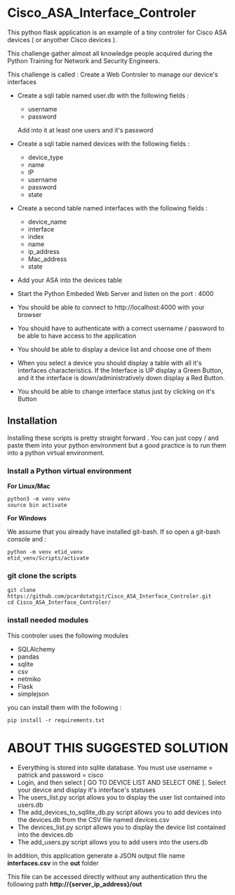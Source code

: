 # Cisco_ASA_Interface_Controler

This python flask application is an example of a tiny controler for Cisco ASA devices ( or anyother Cisco devices ).

This challenge gather almost all knowledge people acquired during the Python Training for Network and Security Engineers.

This challenge is called : Create a Web Controler to manage our device's interfaces

- Create a sqli table named user.db with the following fields :
	- username
	- password

	Add into it at least one users and it's password
	
- Create a sqli table named devices with the following fields :
	- device_type
	- name
	- IP
	- username
	- password
	- state

- Create a second table named interfaces with the following fields :

	- device_name
	- interface
	- index
	- name
	- ip_address
	- Mac_address
	- state

- Add your ASA into the devices table 
- Start the Python Embeded Web Server and listen on the port : 4000
- You should be able to connect to http://localhost:4000 with your browser
- You should have to authenticate with a correct username / password to be able to have access to the application
- You should be able to display a device list and choose one of them
- When you select a device you should display a table with all it's interfaces characteristics. If the Interface is UP display a Green Button, and it the interface is down/administratively down display a Red Button.
- You should be able to change interface status just by clicking on it's Button

## Installation

Installing these scripts is pretty straight forward . You can just copy / and paste them into your python environment but a good practice is to run them into a python virtual environment.

### Install a Python virtual environment

**For Linux/Mac**

	python3 -m venv venv
	source bin activate

**For Windows**
	
We assume that you already have installed git-bash.  If so open a git-bash console and :

	python -m venv etid_venv 
	etid_venv/Scripts/activate

### git clone the scripts

	git clone https://github.com/pcardotatgit/Cisco_ASA_Interface_Controler.git
	cd Cisco_ASA_Interface_Controler/
	
### install needed modules

This controler uses the following modules

- SQLAlchemy
- pandas
- sqlite
- csv
- netmiko
- Flask
- simplejson

you can install them with the following  :
	
	pip install -r requirements.txt

# ABOUT THIS SUGGESTED SOLUTION

- Everything is stored into sqlite database.  You must use username = patrick and password = cisco 
- Login, and then select [ GO TO DEVICE LIST AND SELECT ONE ]. Select your device and display it's interface's statuses
- The users_list.py script allows you to display the user list contained into users.db
- The add_devices_to_sqllite_db.py script allows you to add devices into the devices.db from the CSV file named devices.csv
- The devices_list.py script allows you to display the device list contained into the devices.db
- The add_users.py script allows you to add users into the users.db

In addition, this application generate a JSON output file name **interfaces.csv** in the **out**  folder

This file can be accessed directly without any authentication thru the following path **http://{server_ip_address}/out**
